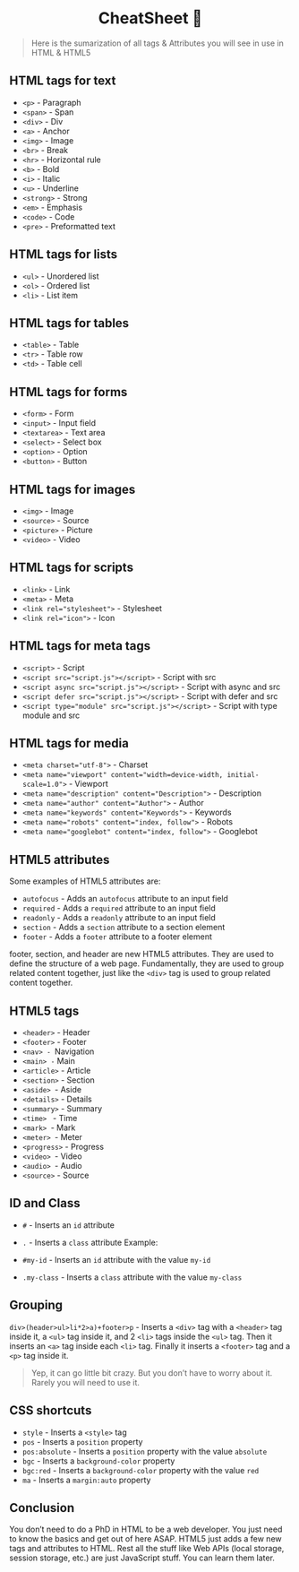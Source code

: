 <h1 align="center"> CheatSheet 🚀</h1>

> Here is the sumarization of all tags & Attributes you will see in use in HTML & HTML5

## HTML tags for text
- ```<p>``` - Paragraph
- ```<span>``` - Span
- ```<div>``` - Div
- ```<a>``` - Anchor
- ```<img>``` - Image
- ```<br>``` - Break
- ```<hr>``` - Horizontal rule
- ```<b>``` - Bold
- ```<i>``` - Italic
- ```<u>``` - Underline
- ```<strong>``` - Strong
- ```<em>``` - Emphasis
- ```<code>``` - Code
- ```<pre>``` - Preformatted text

## HTML tags for lists
- ```<ul>``` - Unordered list
- ```<ol>``` - Ordered list
- ```<li>``` - List item

## HTML tags for tables
- ```<table>``` - Table
- ```<tr>``` - Table row
- ```<td>``` - Table cell

## HTML tags for forms
- ```<form>``` - Form
- ```<input>``` - Input field
- ```<textarea>``` - Text area
- ```<select>``` - Select box
- ```<option>``` - Option
- ```<button>``` - Button

## HTML tags for images
- ```<img>``` - Image
- ```<source>``` - Source
- ```<picture>``` - Picture
- ```<video>``` - Video

## HTML tags for scripts
- ```<link>``` - Link
- ```<meta>``` - Meta
- ```<link rel="stylesheet">``` - Stylesheet
- ```<link rel="icon">``` - Icon

## HTML tags for meta tags
- ```<script>``` - Script
- ```<script src="script.js"></script>``` - Script with src
- ```<script async src="script.js"></script>``` - Script with async and src
- ```<script defer src="script.js"></script>``` - Script with defer and src
- ```<script type="module" src="script.js"></script>``` - Script with type module and src

## HTML tags for media
- ```<meta charset="utf-8">``` - Charset
- ```<meta name="viewport" content="width=device-width, initial-scale=1.0">``` - Viewport
- ```<meta name="description" content="Description">``` - Description
- ```<meta name="author" content="Author">``` - Author
- ```<meta name="keywords" content="Keywords">``` - Keywords
- ```<meta name="robots" content="index, follow">``` - Robots
- ```<meta name="googlebot" content="index, follow">``` - Googlebot

## HTML5 attributes
Some examples of HTML5 attributes are:

- ```autofocus``` - Adds an ```autofocus``` attribute to an input field
- ```required``` - Adds a ```required``` attribute to an input field
- ```readonly``` - Adds a ```readonly``` attribute to an input field
- ```section``` - Adds a ```section``` attribute to a section element
- ```footer``` - Adds a ```footer``` attribute to a footer element

footer, section, and header are new HTML5 attributes. They are used to define the structure of a web page. Fundamentally, they are used to group related content together, just like the ```<div>``` tag is used to group related content together.


## HTML5 tags
- ```<header>``` - Header
- ```<footer>``` - Footer
- ```<nav> - ```Navigation
- ```<main> -``` Main
- ```<article>``` - Article
- ```<section>``` - Section
- ```<aside> ```- Aside
- ```<details>``` - Details
- ```<summary>``` - Summary
- ```<time> ``` - Time
- ```<mark> ```- Mark
- ```<meter> ```- Meter
- ```<progress>``` - Progress
- ```<video> ```- Video
- ```<audio> ```- Audio
- ```<source>``` - Source


## ID and Class
- ```#``` - Inserts an ```id``` attribute
- ```.``` - Inserts a ```class``` attribute
Example:

- ```#my-id``` - Inserts an ```id``` attribute with the value ```my-id```
- ```.my-class``` - Inserts a ```class``` attribute with the value ```my-class```

## Grouping
```div>(header>ul>li*2>a)+footer>p``` - Inserts a ```<div>``` tag with a ```<header>``` tag inside it, a ```<ul>``` tag inside it, and 2 ```<li>``` tags inside the ```<ul>``` tag. Then it inserts an ```<a>``` tag inside each ```<li>``` tag. Finally it inserts a ```<footer>``` tag and a ```<p>``` tag inside it.

> Yep, it can go little bit crazy. But you don’t have to worry about it. Rarely you will need to use it.

## CSS shortcuts
- ```style``` - Inserts a ```<style>``` tag
- ```pos``` - Inserts a ```position``` property
- ```pos:absolute``` - Inserts a ```position``` property with the value ```absolute```
- ```bgc``` - Inserts a ```background-color``` property
- ```bgc:red``` - Inserts a ```background-color``` property with the value ```red```
- ```ma``` - Inserts a ```margin:auto``` property

## Conclusion
You don’t need to do a PhD in HTML to be a web developer. You just need to know the basics and get out of here ASAP. HTML5 just adds a few new tags and attributes to HTML. Rest all the stuff like Web APIs (local storage, session storage, etc.) are just JavaScript stuff. You can learn them later.
